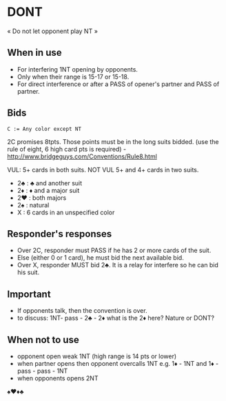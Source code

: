 # DONT

« Do not let opponent play NT »

## When in use

- For interfering 1NT opening by opponents. 
- Only when their range is 15-17 or 15-18.
- For direct interference or after a PASS of opener's partner and PASS of partner.

## Bids

```
C := Any color except NT
```
2C promises 8tpts. Those points must be in the long suits bidded. (use the rule of eight, 6 high card pts is required) -http://www.bridgeguys.com/Conventions/Rule8.html

VUL: 5+ cards in both suits.
NOT VUL 5+ and 4+ cards in two suits.

- 2♣ : ♣ and another suit 
- 2♦ : ♦ and a major suit
- 2♥ : both majors
- 2♠ : natural
- X : 6 cards in an unspecified color

## Responder's responses

- Over 2C, responder must PASS if he has 2 or more cards of the suit.
- Else (either 0 or 1 card), he must bid the next available bid.
- Over X, responder MUST bid 2♣. It is a relay for interfere so he can bid his suit.

## Important

- If opponents talk, then the convention is over.
- to discuss: 1NT- pass - 2♣ - 2♦   what is the 2♦ here? Nature or DONT?

## When not to use
- opponent open weak 1NT (high range is 14 pts or lower)
- when partner opens then opponent overcalls 1NT e.g. 1♦ - 1NT  and 1♦ - pass - pass - 1NT
- when opponents opens 2NT

♠♥♦♣

